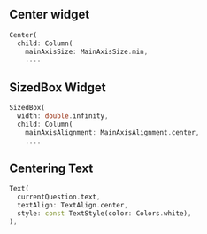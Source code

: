 
## Center widget
```dart
Center(
  child: Column(
	mainAxisSize: MainAxisSize.min,
	....
```

## SizedBox Widget
```dart
SizedBox(
  width: double.infinity,
  child: Column(
	mainAxisAlignment: MainAxisAlignment.center,
	....
```

## Centering Text
```dart
Text(
  currentQuestion.text,
  textAlign: TextAlign.center,
  style: const TextStyle(color: Colors.white),
),
```